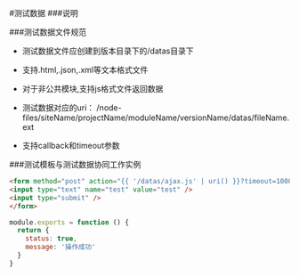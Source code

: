 #测试数据
###说明

###测试数据文件规范
* 测试数据文件应创建到版本目录下的/datas目录下
* 支持.html,.json,.xml等文本格式文件
* 对于非公共模块,支持js格式文件返回数据
* 测试数据对应的uri： 
/node-files/siteName/projectName/moduleName/versionName/datas/fileName.ext

* 支持callback和timeout参数

###测试模板与测试数据协同工作实例
```html
<form method="post" action="{{ '/datas/ajax.js' | uri() }}?timeout=1000">
<input type="text" name="test" value="test" />
<input type="submit" />
</form>
```

```javascript
module.exports = function () {
  return {
    status: true,
    message: '操作成功'
  }
}
```
